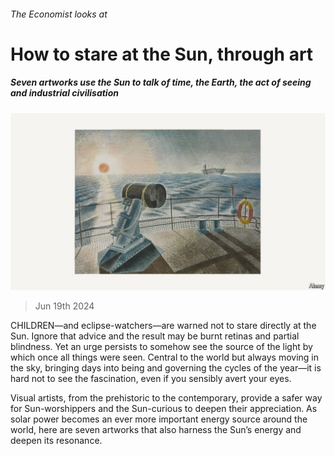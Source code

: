 ###### The Economist looks at

# How to stare at the Sun, through art 

##### Seven artworks use the Sun to talk of time, the Earth, the act of seeing and industrial civilisation 

![image](images/20240622_BLP511.jpg) 

> Jun 19th 2024 

CHILDREN—and eclipse-watchers—are warned not to stare directly at the Sun. Ignore that advice and the result may be burnt retinas and partial blindness. Yet an urge persists to somehow see the source of the light by which once all things were seen. Central to the world but always moving in the sky, bringing days into being and governing the cycles of the year—it is hard not to see the fascination, even if you sensibly avert your eyes. 

Visual artists, from the prehistoric to the contemporary, provide a safer way for Sun-worshippers and the Sun-curious to deepen their appreciation. As solar power becomes an ever more important energy source around the world, here are seven artworks that also harness the Sun’s energy and deepen its resonance. 

